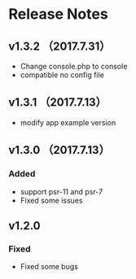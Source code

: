 # Release Notes
## v1.3.2 （2017.7.31）
* Change console.php to console
* compatible no config file

## v1.3.1 （2017.7.13）
*  modify app example version
## v1.3.0 （2017.7.13）
### Added 
* support psr-11 and psr-7
* Fixed some issues

## v1.2.0
### Fixed
* Fixed some bugs